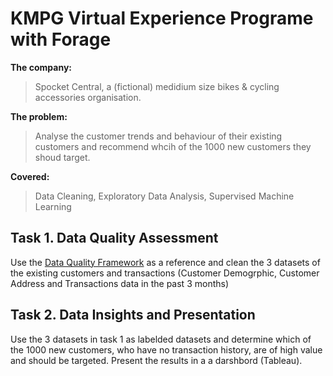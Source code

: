 # KMPG Virtual Experience Programe with Forage 
__The company:__
>Spocket Central, a (fictional) medidium size bikes & cycling accessories organisation.

__The problem:__  
>Analyse the customer trends and behaviour of their existing customers and recommend whcih of the 1000 new customers they shoud target. 

__Covered:__
>Data Cleaning, Exploratory Data Analysis, Supervised Machine Learning

## __Task 1. Data Quality Assessment__

Use the [Data Quality Framework](https://images.app.goo.gl/ezoZeFvVzoxqJw53A) as a reference and clean the 3 datasets of the existing customers and transactions (Customer Demogrphic, Customer Address and Transactions data in the past 3 months) 

## __Task 2. Data Insights and Presentation__
Use the 3 datasets in task 1 as labelded datasets and determine which of the 1000 new customers, who have no transaction history, are of high value and should be targeted. Present the results in a a darshbord (Tableau).

